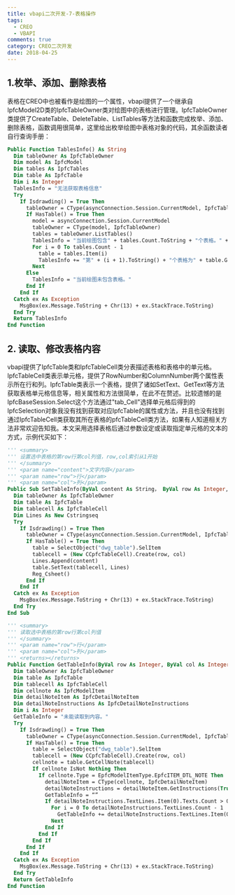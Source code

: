 ```yaml
---
title: vbapi二次开发-7-表格操作
tags:
  - CREO
  - VBAPI
comments: true
category: CREO二次开发
date: 2018-04-25
---
```



## 1.枚举、添加、删除表格

表格在CREO中也被看作是绘图的一个属性，vbapi提供了一个继承自IpfcModel2D类的IpfcTableOwner类对绘图中的表格进行管理。IpfcTableOwner类提供了CreateTable、DeleteTable、ListTables等方法和函数完成枚举、添加、删除表格，函数调用很简单，这里给出枚举绘图中表格对象的代码，其余函数读者自行查询手册：

```vb
Public Function TablesInfo() As String
  Dim tableOwner As IpfcTableOwner
  Dim model As IpfcModel
  Dim tables As IpfcTables
  Dim table As IpfcTable
  Dim i As Integer
  TablesInfo = "无法获取表格信息"
  Try
    If Isdrawding() = True Then
      tableOwner = CType(asyncConnection.Session.CurrentModel, IpfcTableOwner)
      If HasTable() = True Then
        model = asyncConnection.Session.CurrentModel
        tableOwner = CType(model, IpfcTableOwner)
        tables = tableOwner.ListTables()
        TablesInfo = "当前绘图包含" + tables.Count.ToString + "个表格。" + Chr(10)
        For i = 0 To tables.Count - 1
          table = tables.Item(i)
          TablesInfo += "第" + (i + 1).ToString() + "个表格为" + table.GetRowCount.ToString() + "X" + table.GetColumnCount.ToString() + "的表格。" + Chr(10)
        Next
      Else
        TablesInfo = "当前绘图未包含表格。"
      End If
    End If
  Catch ex As Exception
    MsgBox(ex.Message.ToString + Chr(13) + ex.StackTrace.ToString)
  End Try
  Return TablesInfo
End Function
```

## 2. 读取、修改表格内容

vbapi提供了IpfcTable类和IpfcTableCell类分表描述表格和表格中的单元格。IpfcTableCell类表示单元格，提供了RowNumber和ColumnNumber两个属性表示所在行和列。IpfcTable类表示一个表格，提供了诸如SetText、GetText等方法获取表格单元格信息等，相关属性和方法很简单，在此不在赘述。比较遗憾的是IpfcBaseSession.Select这个方法通过"tab_Cell"选择单元格后得到的IpfcSelection对象我没有找到获取对应IpfcTable的属性或方法，并且也没有找到通过IpfcTableCell类获取其所在表格的pfcTableCell类方法，如果有人知道相关方法非常欢迎告知我。本文采用选择表格后通过参数设定或读取指定单元格的文本的方式，示例代买如下：

```vb
''' <summary>
''' 设置选中表格的第row行第col列值，row,col索引从1开始
''' </summary>
''' <param name="content">文字内容</param>
''' <param name="row">行</param>
''' <param name="col">列</param>
Public Sub SetTableInfo(ByVal content As String， ByVal row As Integer, ByVal col As Integer)
  Dim tableOwner As IpfcTableOwner
  Dim table As IpfcTable
  Dim tablecell As IpfcTableCell
  Dim Lines As New Cstringseq
  Try
    If Isdrawding() = True Then
      tableOwner = CType(asyncConnection.Session.CurrentModel, IpfcTableOwner)
      If HasTable() = True Then
        table = SelectObject("dwg_table").SelItem
        tablecell = (New CCpfcTableCell).Create(row, col)
        Lines.Append(content)
        table.SetText(tablecell, Lines)
        Reg_Csheet()
      End If
    End If
  Catch ex As Exception
    MsgBox(ex.Message.ToString + Chr(13) + ex.StackTrace.ToString)
  End Try
End Sub
```

```vb
''' <summary>
''' 读取选中表格的第row行第col列值
''' </summary>
''' <param name="row">行</param>
''' <param name="col">列</param>
''' <returns></returns>
Public Function GetTableInfo(ByVal row As Integer, ByVal col As Integer) As String
  Dim tableOwner As IpfcTableOwner
  Dim table As IpfcTable
  Dim tablecell As IpfcTableCell
  Dim cellnote As IpfcModelItem
  Dim detailNoteItem As IpfcDetailNoteItem
  Dim detailNoteInstructions As IpfcDetailNoteInstructions
  Dim i As Integer
  GetTableInfo = "未能读取到内容。"
  Try
    If Isdrawding() = True Then
      tableOwner = CType(asyncConnection.Session.CurrentModel, IpfcTableOwner)
      If HasTable() = True Then
        table = SelectObject("dwg_table").SelItem
        tablecell = (New CCpfcTableCell).Create(row, col)
        cellnote = table.GetCellNote(tablecell)
        If cellnote IsNot Nothing Then
          If cellnote.Type = EpfcModelItemType.EpfcITEM_DTL_NOTE Then
            detailNoteItem = CType(cellnote, IpfcDetailNoteItem)
            detailNoteInstructions = detailNoteItem.GetInstructions(True)
            GetTableInfo = “”
            If detailNoteInstructions.TextLines.Item(0).Texts.Count > 0 Then
              For i = 0 To detailNoteInstructions.TextLines.Count - 1
                GetTableInfo += detailNoteInstructions.TextLines.Item(0).Texts.Item(0).Text
              Next
            End If
          End If
        End If
      End If
    End If
  Catch ex As Exception
    MsgBox(ex.Message.ToString + Chr(13) + ex.StackTrace.ToString)
  End Try
  Return GetTableInfo
End Function
```